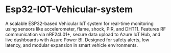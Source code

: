 # Esp32-IOT-Vehicular-system
A scalable ESP32-based Vehicular IoT system for real-time monitoring using sensors like accelerometer, flame, shock, PIR, and DHT11. Features RF communication via nRF24L01+, secure data upload to Azure IoT Hub, and live dashboards with Azure Power BI. Designed for safety alerts, low latency, and modular expansion in smart vehicle environments.
